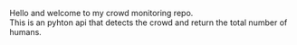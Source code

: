 Hello and welcome to my crowd monitoring repo.
<br>
This is an pyhton api that detects the crowd and return the total number of humans.  
